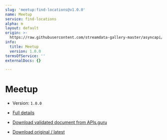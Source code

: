 ```yaml
---
slug: 'meetup:find-locations@v1.0.0'
name: Meetup
service: find-locations
alpha: m
layout: default
origin: >-
  https://raw.githubusercontent.com/streamdata-gallery-master/asyncapi/master/_listings/meetup/meetup-find-locations-stream-async.md
info:
  title: Meetup
  version: 1.0.0
termsOfService: ''
externalDocs: {}

---
```

# Meetup

* Version: `1.0.0`
* [Full details](../html/meetup:find-locations@v1.0.0.html)





* [Download validated document from APIs.guru](https://raw.githubusercontent.com/APIs-guru/asyncapi-directory/master/docs/APIs/meetup%3Afind-locations%40v1.0.0.yaml)
* [Download original / latest](https://raw.githubusercontent.com/streamdata-gallery-master/asyncapi/master/_listings/meetup/meetup-find-locations-stream-async.md)

<script type="application/ld+json">
{
  "@context": "http://schema.org/",
  "@type": "WebAPI",

  "documentation": "",

  "name": "Meetup"
}
</script>
